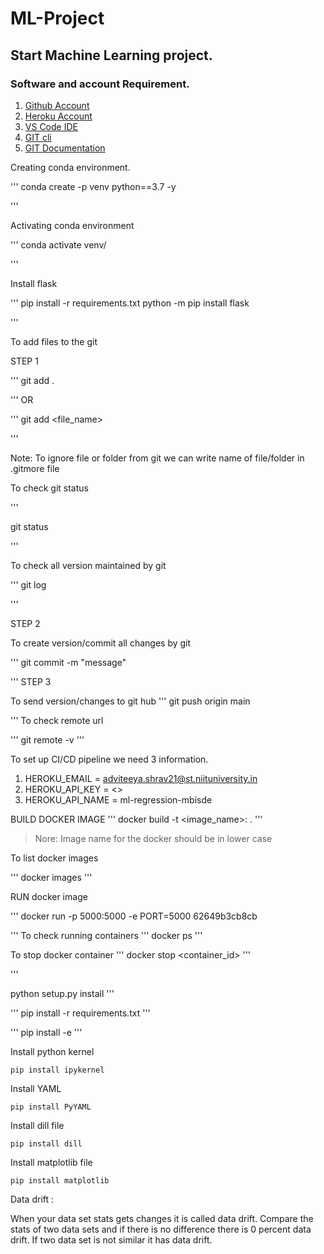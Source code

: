 # ML-Project

## Start Machine Learning project.

### Software and account Requirement.

1. [Github Account](https://github.com)
2. [Heroku Account](https://id.heroku.com/login)
3. [VS Code IDE](https://code.visualstudio.com/docs/?dv=win)
4. [GIT cli](https://git-scm.com/downloads)
5. [GIT Documentation](https://git-scm.com/docs/gittutorial)


Creating conda environment.

'''
conda create -p venv python==3.7 -y

'''

Activating conda environment

'''
conda activate venv/

'''

Install flask

'''
pip install -r  requirements.txt
python -m pip install flask

'''

To add files to the git

STEP 1

'''
git add .

'''
OR 

'''
git add <file_name>

'''

Note: To ignore file or folder from git we can write name of file/folder  in .gitmore file


To check git status

'''

git status

'''

To check all version maintained by git 

'''
git log

'''

STEP 2

To create version/commit all changes by git

'''
git commit -m "message"    

'''
STEP 3

To send version/changes to git hub
'''
git push origin main

'''
To check remote url

'''
git remote -v
'''

To set up CI/CD pipeline we need 3 information.

1. HEROKU_EMAIL = adviteeya.shrav21@st.niituniversity.in
2. HEROKU_API_KEY = <>
3. HEROKU_API_NAME = ml-regression-mbisde


BUILD DOCKER IMAGE
'''
docker build -t <image_name>:<tagname> .
'''
> Nore: Image name for the docker should be in lower case 

To list docker images

'''
docker images
'''

RUN docker image 

'''
docker run -p  5000:5000 -e PORT=5000 62649b3cb8cb

'''
To check running containers 
'''
docker ps 
'''

To stop docker container
'''
docker stop <container_id>
'''

'''

python setup.py install 
'''

'''
pip install -r requirements.txt
'''

'''
pip install -e
'''

Install python kernel

```
pip install ipykernel

```

Install YAML 

```
pip install PyYAML
```

Install dill file

```
pip install dill 
```
Install matplotlib file

```
pip install matplotlib
```

Data drift :

When your data set stats gets changes it is called data drift.
Compare the stats of two data sets and if there is no difference there is 0 percent data drift. 
If two data set is not similar it has data drift. 


